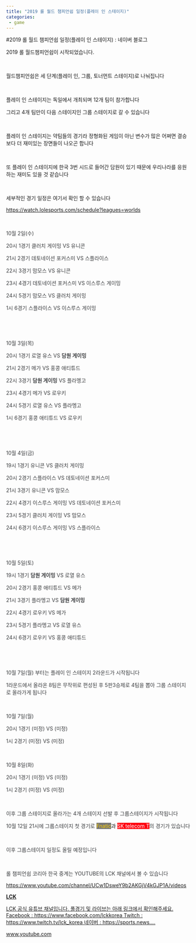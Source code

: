 ```yaml
---
title: "2019 롤 월드 챔피언쉽 일정(플레이 인 스테이지)"
categories:
 - game
---
```

#2019 롤 월드 챔피언쉽 일정(플레이 인 스테이지) : 네이버 블로그
<div class="wrap_rabbit pcol2 _param(1) _postViewArea221667919098" id="post-view221667919098">
<!-- Rabbit HTML --><div class="se-viewer se-theme-default" lang="ko-KR">
<!-- SE_DOC_HEADER_END -->
<div class="se-main-container">
<div class="se-component se-text se-l-default" id="SE-c6022ef2-0afc-4dfa-b482-b0b68cf3fb2d">
<div class="se-component-content">
<div class="se-section se-section-text se-l-default">
<div class="se-module se-module-text"><!-- SE-TEXT { --><p class="se-text-paragraph se-text-paragraph-align-" id="SE-e4582929-a8b1-4333-85dc-31e659e4ba5a" style=""><span class="se-fs- se-ff-" id="SE-f5e94280-d395-4089-9a41-5a4571d54c44" style="">2019 롤 월드챔피언쉽이 시작되었습니다.</span></p><!-- } SE-TEXT --><!-- SE-TEXT { --><p class="se-text-paragraph se-text-paragraph-align-" id="SE-866790d5-fb1f-4358-a051-9169fa3aceea" style=""><span class="se-fs- se-ff-" id="SE-77243a8d-6776-4b8a-b57b-80b825b992c5" style="">​</span></p><!-- } SE-TEXT --><!-- SE-TEXT { --><p class="se-text-paragraph se-text-paragraph-align-" id="SE-7c9726a6-3b26-4f7b-ac5a-47cd4cfaf6b5" style=""><span class="se-fs- se-ff-" id="SE-bb3dfd3e-f980-4d67-b607-bd3d1768ac22" style="">월드챔피언쉽은 세 단계(플레이 인, 그룹, 토너먼트 스테이지)로 나눠집니다</span></p><!-- } SE-TEXT --><!-- SE-TEXT { --><p class="se-text-paragraph se-text-paragraph-align-" id="SE-33d46c24-d997-49bb-9e47-ecb2a2aaccd6" style=""><span class="se-fs- se-ff-" id="SE-a7ab4013-f8c5-40cf-b56f-08d5239ab40c" style="">​</span></p><!-- } SE-TEXT --><!-- SE-TEXT { --><p class="se-text-paragraph se-text-paragraph-align-" id="SE-dd4a4a24-b198-4f4e-95de-b1c7c8bafcbb" style=""><span class="se-fs- se-ff-" id="SE-b8a2713f-d115-4e7d-83a2-d6d00001d3aa" style="">플레이 인 스테이지는 독일에서 개최되며 12개 팀이 참가합니다</span></p><!-- } SE-TEXT --><!-- SE-TEXT { --><p class="se-text-paragraph se-text-paragraph-align-" id="SE-c54b2a98-cc2c-43e0-9255-0a9e15e5d0dc" style=""><span class="se-fs- se-ff-" id="SE-bbf910f1-851a-483d-8135-c009e4c5bf2c" style="">그리고 4개 팀만이 다음 스테이지인 그룹 스테이지로 갈 수 있습니다</span></p><!-- } SE-TEXT --><!-- SE-TEXT { --><p class="se-text-paragraph se-text-paragraph-align-" id="SE-907cd96a-63c3-4f28-ae97-4d307559a4ca" style=""><span class="se-fs- se-ff-" id="SE-bc16f0e2-a2eb-459d-9c53-4cf68c392923" style="">​</span></p><!-- } SE-TEXT --><!-- SE-TEXT { --><p class="se-text-paragraph se-text-paragraph-align-" id="SE-87ee8111-6b2b-4c39-95d5-4a514938fdcd" style=""><span class="se-fs- se-ff-" id="SE-3ea7f749-3c4c-48d0-9126-d79603ff1cbc" style="">플레이 인 스테이지는 약팀들의 경기라 정형화된 게임이 아닌 변수가 많은 어쩌면 결승보다 더 재미있는 장면들이 나오곤 합니다</span></p><!-- } SE-TEXT --><!-- SE-TEXT { --><p class="se-text-paragraph se-text-paragraph-align-" id="SE-8ba3d0b1-a054-4637-84fd-b90856b4e993" style=""><span class="se-fs- se-ff-" id="SE-7b300d63-b0dc-4d88-b2e7-7b2480982f53" style="">​</span></p><!-- } SE-TEXT --><!-- SE-TEXT { --><p class="se-text-paragraph se-text-paragraph-align-" id="SE-05d79951-b4e2-4c99-b28c-c363b57ebf69" style=""><span class="se-fs- se-ff-" id="SE-f330c377-d770-4000-9e11-368a3920b924" style="">또 플레이 인 스테이지에 한국 3번 시드로 들어간 담원이 있기 때문에  우리나라를 응원하는 재미도 있을 것 같습니다</span></p><!-- } SE-TEXT --><!-- SE-TEXT { --><p class="se-text-paragraph se-text-paragraph-align-" id="SE-e4bfdc3a-0306-4722-8b76-13edf9f4f048" style=""><span class="se-fs- se-ff-" id="SE-84559269-092a-4013-a5dd-3318272b95a5" style="">​</span></p><!-- } SE-TEXT --><!-- SE-TEXT { --><p class="se-text-paragraph se-text-paragraph-align-" id="SE-1436c7da-32a7-48fa-bf00-b5756082c734" style=""><span class="se-fs- se-ff-" id="SE-da475757-0513-4965-aeef-de3b78b26ae8" style="">세부적인 경기 일정은 여기서 확인 할 수 있습니다</span></p><!-- } SE-TEXT --><!-- SE-TEXT { --><p class="se-text-paragraph se-text-paragraph-align-" id="SE-fb74e16d-aca9-4330-8dae-bb5d251ee1a5" style=""><span class="se-fs- se-ff-" id="SE-5aa2c24c-07cc-49c7-923c-5f0d436c8376" style=""><a class="se-link" href="https://watch.lolesports.com/schedule?leagues=worlds" target="_blank">https://watch.lolesports.com/schedule?leagues=worlds</a></span></p><!-- } SE-TEXT --><!-- SE-TEXT { --><p class="se-text-paragraph se-text-paragraph-align-" id="SE-e86681d9-f2ea-4b32-b134-2a01e1eaef29" style=""><span class="se-fs- se-ff-" id="SE-503dc20d-86ec-4a9d-a9c3-e5a1833f3ca9" style="">​</span></p><!-- } SE-TEXT --><!-- SE-TEXT { --><p class="se-text-paragraph se-text-paragraph-align-" id="SE-7cdf52b7-a829-4dea-895c-ba7c54ca93d9" style=""><span class="se-fs-fs16 se-ff-system se-style-unset" id="SE-34f41616-dc92-4840-843f-0a46500dae89" style="color:#3c3e40;">10월 2일(수)</span></p><!-- } SE-TEXT --><!-- SE-TEXT { --><p class="se-text-paragraph se-text-paragraph-align-" id="SE-b743bff8-4eff-48f8-ac57-3ee2afbfa9a7" style=""><span class="se-fs-fs16 se-ff-system se-style-unset" id="SE-99d6ae26-dbef-49e7-b18c-965b4ccb071a" style="color:#3c3e40;">20시 1경기 클러치 게이밍 VS 유니콘</span></p><!-- } SE-TEXT --><!-- SE-TEXT { --><p class="se-text-paragraph se-text-paragraph-align-" id="SE-9a7c98fc-cfba-45a8-bde7-f787c252d83c" style=""><span class="se-fs-fs16 se-ff-system se-style-unset" id="SE-50489331-4228-44c1-8622-7a9161df8169" style="color:#3c3e40;">21시 2경기 데토네이션 포커스미 VS 스플라이스</span></p><!-- } SE-TEXT --><!-- SE-TEXT { --><p class="se-text-paragraph se-text-paragraph-align-" id="SE-10e30d9a-b88d-473f-9af7-060bdc2878fc" style=""><span class="se-fs-fs16 se-ff-system se-style-unset" id="SE-c17c8c5e-d1b4-44f6-bcec-872f1e836520" style="color:#3c3e40;">22시 3경기 맘모스 VS 유니콘</span></p><!-- } SE-TEXT --><!-- SE-TEXT { --><p class="se-text-paragraph se-text-paragraph-align-" id="SE-decab541-dbe8-46a5-b002-43a0c9751351" style=""><span class="se-fs-fs16 se-ff-system se-style-unset" id="SE-152ad25f-34c7-400f-8ecd-ffc2a5736532" style="color:#3c3e40;">23시 4경기 데토네이션 포커스미 VS 이스루스 게이밍</span></p><!-- } SE-TEXT --><!-- SE-TEXT { --><p class="se-text-paragraph se-text-paragraph-align-" id="SE-d6120ffb-91e9-49ff-be65-34667d0279ec" style=""><span class="se-fs-fs16 se-ff-system se-style-unset" id="SE-1772b970-bd2a-4f98-a5bc-74b3c3680d64" style="color:#3c3e40;">24시 5경기 맘모스 VS 클러치 게이밍</span></p><!-- } SE-TEXT --><!-- SE-TEXT { --><p class="se-text-paragraph se-text-paragraph-align-" id="SE-74723912-bc63-4749-a0af-6d590d14b358" style=""><span class="se-fs-fs16 se-ff-system se-style-unset" id="SE-febc7671-b71c-4a3e-a9b4-e2554e269a8b" style="color:#3c3e40;">  1시 6경기 스플라이스 VS 이스루스 게이밍</span></p><!-- } SE-TEXT --><!-- SE-TEXT { --><p class="se-text-paragraph se-text-paragraph-align-" id="SE-9c26ac0b-47da-4cc1-a844-955600adb897" style=""><span class="se-fs-fs16 se-ff-system se-style-unset" id="SE-e6ff682d-3a45-4154-965c-88f3d5804ebe" style="color:#3c3e40;">​</span></p><!-- } SE-TEXT --><!-- SE-TEXT { --><p class="se-text-paragraph se-text-paragraph-align-" id="SE-4fe4b490-50f3-4d7b-afe4-bf63e0183cde" style=""><span class="se-fs-fs16 se-ff-system se-style-unset" id="SE-7c10343c-db56-4eb8-9ff9-49e3a4441d26" style="color:#3c3e40;">​</span></p><!-- } SE-TEXT --><!-- SE-TEXT { --><p class="se-text-paragraph se-text-paragraph-align-" id="SE-d610abcb-0ae6-4d77-b6c0-bc34c269c18e" style=""><span class="se-fs-fs16 se-ff-system se-style-unset" id="SE-98372322-cedd-46c9-b8e9-4bcd656308cf" style="color:#3c3e40;">10월 3일(목)</span></p><!-- } SE-TEXT --><!-- SE-TEXT { --><p class="se-text-paragraph se-text-paragraph-align-" id="SE-9c4a79d5-9a50-4677-b7f4-04eca7111f23" style=""><span class="se-fs-fs16 se-ff-system se-style-unset" id="SE-e0878cfa-6169-4891-b44f-a048c2864fb8" style="color:#3c3e40;">20시 1경기 로열 유스 VS </span><span class="se-fs-fs16 se-ff-system se-style-unset" id="SE-0b392e4e-ba89-4c76-8afa-0ee2211f9cff" style="color:#3c3e40;"><b>담원 게이밍</b></span></p><!-- } SE-TEXT --><!-- SE-TEXT { --><p class="se-text-paragraph se-text-paragraph-align-" id="SE-6455f9c3-3c58-42ec-b93e-ed507ff49bc4" style=""><span class="se-fs-fs16 se-ff-system se-style-unset" id="SE-7d66875f-7d08-4c25-9b20-4240180aae56" style="color:#3c3e40;">21시 2경기 메가 VS 홍콩 애티튜드</span></p><!-- } SE-TEXT --><!-- SE-TEXT { --><p class="se-text-paragraph se-text-paragraph-align-" id="SE-5d26d09c-d128-4147-bb3f-b626e2bcc782" style=""><span class="se-fs-fs16 se-ff-system se-style-unset" id="SE-53c925c2-7949-468a-acb5-393151720a49" style="color:#3c3e40;">22시 3경기 </span><span class="se-fs-fs16 se-ff-system se-style-unset" id="SE-36164a7a-4ec3-491d-a32d-a4477bb12a16" style="color:#3c3e40;"><b>담원 게이밍</b></span><span class="se-fs-fs16 se-ff-system se-style-unset" id="SE-94036d27-900f-4f30-ade0-1764ea00f6e3" style="color:#3c3e40;"> VS 플라멩고 </span></p><!-- } SE-TEXT --><!-- SE-TEXT { --><p class="se-text-paragraph se-text-paragraph-align-" id="SE-052ae918-458b-4b90-8cba-f58e60ba5fe6" style=""><span class="se-fs-fs16 se-ff-system se-style-unset" id="SE-a15d4914-7751-4e0a-b7b5-a9032ee204a9" style="color:#3c3e40;">23시 4경기 메가 VS 로우키</span></p><!-- } SE-TEXT --><!-- SE-TEXT { --><p class="se-text-paragraph se-text-paragraph-align-" id="SE-dacfac67-dc3e-4bb0-b6da-32be735fa83a" style=""><span class="se-fs-fs16 se-ff-system se-style-unset" id="SE-f2a75977-75c3-4ad9-92e3-439917d13e5c" style="color:#3c3e40;">24시 5경기 로열 유스 VS 플라멩고 </span></p><!-- } SE-TEXT --><!-- SE-TEXT { --><p class="se-text-paragraph se-text-paragraph-align-" id="SE-0fe3557d-e88d-42c5-a25f-3149f0911b68" style=""><span class="se-fs-fs16 se-ff-system se-style-unset" id="SE-d5d34b55-fae5-4878-92d2-f8ad080e830d" style="color:#3c3e40;">1시 6경기 홍콩 애티튜드 VS 로우키 </span></p><!-- } SE-TEXT --><!-- SE-TEXT { --><p class="se-text-paragraph se-text-paragraph-align-" id="SE-e98f4810-8e24-4385-a450-4469b4bacd12" style=""><span class="se-fs- se-ff-" id="SE-36d6d437-270d-49a3-b8d1-44429e979925" style="">​</span></p><!-- } SE-TEXT --><!-- SE-TEXT { --><p class="se-text-paragraph se-text-paragraph-align-" id="SE-a2de7204-3e73-4401-941e-99d3e3358f0c" style=""><span class="se-fs- se-ff-" id="SE-9513991a-e8c0-41f3-a116-e8b4145c1865" style="">​</span></p><!-- } SE-TEXT --><!-- SE-TEXT { --><p class="se-text-paragraph se-text-paragraph-align-" id="SE-1cd215eb-cc38-493b-aeb0-71f5f477ffe6" style=""><span class="se-fs-fs16 se-ff-system se-style-unset" id="SE-dfca8c2f-0f29-429c-86c9-1da479c3d9ed" style="color:#3c3e40;">10월 4일(금)</span></p><!-- } SE-TEXT --><!-- SE-TEXT { --><p class="se-text-paragraph se-text-paragraph-align-" id="SE-7712287c-8df5-40ec-8063-9a1989f4928e" style=""><span class="se-fs-fs16 se-ff-system se-style-unset" id="SE-7214f714-894d-4c54-b43f-c7a0c46af97b" style="color:#3c3e40;">19시 1경기 유니콘 VS 클러치 게이밍</span></p><!-- } SE-TEXT --><!-- SE-TEXT { --><p class="se-text-paragraph se-text-paragraph-align-" id="SE-8c6d80ed-6b95-455b-bf6f-556f26b0ca44" style=""><span class="se-fs-fs16 se-ff-system se-style-unset" id="SE-06ebc7a5-b7cb-4940-978f-c5c9a2f5c95b" style="color:#3c3e40;">20시 2경기 스플라이스 VS 데토네이션 포커스미</span></p><!-- } SE-TEXT --><!-- SE-TEXT { --><p class="se-text-paragraph se-text-paragraph-align-" id="SE-6422cfb1-33cb-48dc-95fc-ef3e8a3e66b7" style=""><span class="se-fs-fs16 se-ff-system se-style-unset" id="SE-4e46f4a4-361e-4fca-a465-9ba5c491ba18" style="color:#3c3e40;">21시 3경기 유니콘 VS 맘모스</span></p><!-- } SE-TEXT --><!-- SE-TEXT { --><p class="se-text-paragraph se-text-paragraph-align-" id="SE-5a5113b5-912b-43a7-b443-5c748df80c29" style=""><span class="se-fs-fs16 se-ff-system se-style-unset" id="SE-536bb9c6-08b4-4039-859c-d32d837f92e1" style="color:#3c3e40;">22시 4경기 이스루스 게이밍 VS 데토네이션 포커스미</span></p><!-- } SE-TEXT --><!-- SE-TEXT { --><p class="se-text-paragraph se-text-paragraph-align-" id="SE-8c9651f9-6af9-4900-9c80-632d8fd9143b" style=""><span class="se-fs-fs16 se-ff-system se-style-unset" id="SE-7faee8c7-a99b-4a53-8d58-f23bfe1cdacd" style="color:#3c3e40;">23시 5경기 클러치 게이밍 VS 맘모스</span></p><!-- } SE-TEXT --><!-- SE-TEXT { --><p class="se-text-paragraph se-text-paragraph-align-" id="SE-c812fc23-fc21-4bd6-b843-6a51f3f3e8cc" style=""><span class="se-fs-fs16 se-ff-system se-style-unset" id="SE-890980f5-1830-4efa-b4aa-bc9bee7dc26b" style="color:#3c3e40;">24시 6경기 이스루스 게이밍 VS 스플라이스</span></p><!-- } SE-TEXT --><!-- SE-TEXT { --><p class="se-text-paragraph se-text-paragraph-align-" id="SE-7cc39df4-4f42-43ee-9d02-7178d60c26e9" style=""><span class="se-fs- se-ff-" id="SE-19b8a053-63c4-4e58-8da6-ac33290149ab" style="">​</span></p><!-- } SE-TEXT --><!-- SE-TEXT { --><p class="se-text-paragraph se-text-paragraph-align-" id="SE-d8e1c04c-a30b-47cd-bc41-11949f64d661" style=""><span class="se-fs- se-ff-" id="SE-cf300303-9ab6-4b61-bb1d-f73d5578ea19" style="">​</span></p><!-- } SE-TEXT --><!-- SE-TEXT { --><p class="se-text-paragraph se-text-paragraph-align-" id="SE-d9c4b476-4ec3-4f11-9529-7218d0919a73" style=""><span class="se-fs-fs16 se-ff-system se-style-unset" id="SE-74ee9c10-4c50-43f8-9fe9-173fbbc1e9ab" style="color:#3c3e40;">10월 5일(토)</span></p><!-- } SE-TEXT --><!-- SE-TEXT { --><p class="se-text-paragraph se-text-paragraph-align-" id="SE-e97eaf18-6511-42e4-8133-2f57f9a66358" style=""><span class="se-fs-fs16 se-ff-system se-style-unset" id="SE-70c41902-06d0-467a-b521-ea35a67aa359" style="color:#3c3e40;">19시 1경기 </span><span class="se-fs-fs16 se-ff-system se-style-unset" id="SE-4f162c26-67ce-4f5b-9c97-dc5c0d841ce0" style="color:#3c3e40;"><b>담원 게이밍</b></span><span class="se-fs-fs16 se-ff-system se-style-unset" id="SE-3f38c952-1e9f-4f05-a0d4-9faa36c0ebad" style="color:#3c3e40;"> VS 로열 유스</span></p><!-- } SE-TEXT --><!-- SE-TEXT { --><p class="se-text-paragraph se-text-paragraph-align-" id="SE-22eba3f1-9777-4424-9ce4-d60d981a980a" style=""><span class="se-fs-fs16 se-ff-system se-style-unset" id="SE-1870a869-c272-484d-b5bf-76671f4d5cf6" style="color:#3c3e40;">20시 2경기 홍콩 애티튜드 VS 메가</span></p><!-- } SE-TEXT --><!-- SE-TEXT { --><p class="se-text-paragraph se-text-paragraph-align-" id="SE-0da71195-c806-47eb-8012-c58d34efdbd6" style=""><span class="se-fs-fs16 se-ff-system se-style-unset" id="SE-414e8ddb-3182-40fb-90e8-98bf786ba219" style="color:#3c3e40;">21시 3경기 플라멩고 VS </span><span class="se-fs-fs16 se-ff-system se-style-unset" id="SE-12458d10-7a4a-4b7d-bdbf-a8de45fea685" style="color:#3c3e40;"><b>담원 게이밍</b></span></p><!-- } SE-TEXT --><!-- SE-TEXT { --><p class="se-text-paragraph se-text-paragraph-align-" id="SE-7ea2ee52-14ab-41e7-b97d-ef944eb9d7ed" style=""><span class="se-fs-fs16 se-ff-system se-style-unset" id="SE-10e4321b-fbd4-4365-8ac5-6662aa62d54c" style="color:#3c3e40;">22시 4경기 로우키 VS 메가</span></p><!-- } SE-TEXT --><!-- SE-TEXT { --><p class="se-text-paragraph se-text-paragraph-align-" id="SE-1fb307b8-81e7-4c59-8489-c9942e2dd8cb" style=""><span class="se-fs-fs16 se-ff-system se-style-unset" id="SE-ee8de6b6-f0ff-4f07-81f7-11fb98d412f0" style="color:#3c3e40;">23시 5경기 플라멩고 VS 로열 유스</span></p><!-- } SE-TEXT --><!-- SE-TEXT { --><p class="se-text-paragraph se-text-paragraph-align-" id="SE-ab1266c2-7a34-4d01-aac1-de3e20ae1e6d" style=""><span class="se-fs-fs16 se-ff-system se-style-unset" id="SE-2355b640-8bfa-48be-8508-35ff6a2ed62d" style="color:#3c3e40;">24시 6경기 로우키 VS 홍콩 애티튜드</span></p><!-- } SE-TEXT --><!-- SE-TEXT { --><p class="se-text-paragraph se-text-paragraph-align-" id="SE-b0aa629d-5450-422b-adf3-01ad697d8a84" style=""><span class="se-fs- se-ff-" id="SE-9e59099d-b07d-4168-ac76-eff3c3d695fe" style="">​</span></p><!-- } SE-TEXT --><!-- SE-TEXT { --><p class="se-text-paragraph se-text-paragraph-align-" id="SE-97be38fd-02f7-43f7-a9b5-29698af8eac6" style=""><span class="se-fs- se-ff-" id="SE-144771db-d3a0-4c4b-ba00-8a6f7077478f" style="">​</span></p><!-- } SE-TEXT --><!-- SE-TEXT { --><p class="se-text-paragraph se-text-paragraph-align-" id="SE-b5043ef3-7507-427d-856b-b70f9c40647f" style=""><span class="se-fs-fs16 se-ff-system se-style-unset" id="SE-3c292e3d-b034-4be0-a45d-96e26a14ebb1" style="color:#3c3e40;">10월 7일(월) 부터는 플레이 인 스테이지 2라운드가 시작됩니다</span></p><!-- } SE-TEXT --><!-- SE-TEXT { --><p class="se-text-paragraph se-text-paragraph-align-" id="SE-e0a86f5f-4bf6-4acf-8bf4-6f874824dd0b" style=""><span class="se-fs-fs16 se-ff-system se-style-unset" id="SE-eae27e2e-d759-4777-bf0e-aecf81b276e6" style="color:#3c3e40;">1라운드에서 올라온 8팀은 무작위로 편성된 후 5판3승제로 4팀을 뽑아 그룹 스테이지로 올라가게 됩니다</span></p><!-- } SE-TEXT --><!-- SE-TEXT { --><p class="se-text-paragraph se-text-paragraph-align-" id="SE-955fe723-cd22-4408-9b3c-562f942edba2" style=""><span class="se-fs-fs16 se-ff-system se-style-unset" id="SE-871d26fc-28a9-4b3d-809e-3d43fae22da1" style="color:#3c3e40;">​</span></p><!-- } SE-TEXT --><!-- SE-TEXT { --><p class="se-text-paragraph se-text-paragraph-align-" id="SE-a3d10663-9623-49ec-8c73-149407883dc8" style=""><span class="se-fs-fs16 se-ff-system se-style-unset" id="SE-565184ed-9d4d-4bb5-824e-94f65cc88443" style="color:#3c3e40;">10월 7일(월)</span></p><!-- } SE-TEXT --><!-- SE-TEXT { --><p class="se-text-paragraph se-text-paragraph-align-" id="SE-b1afec94-b2ef-4323-892e-998ed1cff1ee" style=""><span class="se-fs-fs16 se-ff-system se-style-unset" id="SE-f5fd4d58-98d0-4eb6-b05f-b98834e16dd2" style="color:#3c3e40;">20시 1경기 (미정) VS (미정)</span></p><!-- } SE-TEXT --><!-- SE-TEXT { --><p class="se-text-paragraph se-text-paragraph-align-" id="SE-b451acf1-0c86-40a9-b54f-cb815b888184" style=""><span class="se-fs-fs16 se-ff-system se-style-unset" id="SE-19977be0-cfee-45c0-a5a2-d92330b3a142" style="color:#3c3e40;">  1시 2경기 (미정) VS (미정)</span></p><!-- } SE-TEXT --><!-- SE-TEXT { --><p class="se-text-paragraph se-text-paragraph-align-" id="SE-e082de3c-bb2c-4820-8fa6-9aa67e99544a" style=""><span class="se-fs-fs16 se-ff-system se-style-unset" id="SE-dcc19b7a-fa1f-46f1-81e4-73dfe9acf1f7" style="color:#3c3e40;">​</span></p><!-- } SE-TEXT --><!-- SE-TEXT { --><p class="se-text-paragraph se-text-paragraph-align-" id="SE-ade11f2d-7a21-4160-8743-a274edf660c8" style=""><span class="se-fs-fs16 se-ff-system se-style-unset" id="SE-a7d71833-3086-48a7-a623-2f1e749a035e" style="color:#3c3e40;">10월 8일(화)</span></p><!-- } SE-TEXT --><!-- SE-TEXT { --><p class="se-text-paragraph se-text-paragraph-align-" id="SE-63ac0dec-da10-41d7-ad27-45484a354aed" style=""><span class="se-fs-fs16 se-ff-system se-style-unset" id="SE-db56a5f4-d794-46ef-8f8f-c515548b7eb5" style="color:#3c3e40;">20시 1경기 (미정) VS (미정)</span></p><!-- } SE-TEXT --><!-- SE-TEXT { --><p class="se-text-paragraph se-text-paragraph-align-" id="SE-6d00b274-5db9-426b-ac10-17d0c795210b" style=""><span class="se-fs-fs16 se-ff-system se-style-unset" id="SE-89c6a13c-439d-46d7-b515-e2217b32b943" style="color:#3c3e40;">  1시 2경기 (미정) VS (미정)</span></p><!-- } SE-TEXT --><!-- SE-TEXT { --><p class="se-text-paragraph se-text-paragraph-align-" id="SE-7fbc175f-91b8-49d6-8ce1-0fad087a98a7" style=""><span class="se-fs-fs16 se-ff-system se-style-unset" id="SE-81fc5248-7f78-4c43-a788-18c4eaa87433" style="color:#3c3e40;">​</span></p><!-- } SE-TEXT --><!-- SE-TEXT { --><p class="se-text-paragraph se-text-paragraph-align-" id="SE-160b2449-b6f3-4ca6-bd97-387b7a304ffd" style=""><span class="se-fs-fs16 se-ff-system se-style-unset" id="SE-58394fea-0aa3-4b94-9cad-c3f1b691290e" style="color:#3c3e40;">이후 그룹 스테이지로 올라가는 4개 스테이지 선발 후 그룹스테이지가 시작됩니다</span></p><!-- } SE-TEXT --><!-- SE-TEXT { --><p class="se-text-paragraph se-text-paragraph-align-" id="SE-5873f089-55b6-40ce-9195-6a162da0520a" style=""><span class="se-fs-fs16 se-ff-system se-style-unset" id="SE-eeada02c-b918-4aca-9d72-6a1a73936368" style="color:#3c3e40;">10월 12일 21시에 그룹스테이지 첫 경기로 </span><span class="se-fs-fs16 se-ff- se-weight-unset" id="SE-7abe54f3-a58b-4958-9964-2b04663911cd" style="color:#ffd300;background-color:#777777;">Fnatic</span><span class="se-fs-fs16 se-ff- se-weight-unset" id="SE-e5328077-0173-41d4-a84c-d2c599d9d113" style="">과 </span><span class="se-fs-fs16 se-ff-system se-weight-unset se-style-unset" id="SE-898a5893-a9be-424d-9dd8-b17b4f371afb" style="color:#ffffff;background-color:#ff0010;">SK telecom T</span><span class="se-fs-fs16 se-ff-system se-style-unset" id="SE-b04e3bd9-0e58-4fa6-a4e4-da367769174b" style="color:#3c3e40;">의 경기가 있습니다</span></p><!-- } SE-TEXT --><!-- SE-TEXT { --><p class="se-text-paragraph se-text-paragraph-align-" id="SE-7a332053-054a-45fd-8d36-959449be6aab" style=""><span class="se-fs-fs16 se-ff-system se-style-unset" id="SE-17a48c8d-5afb-4d09-8936-d08f131c4cfa" style="color:#3c3e40;">​</span></p><!-- } SE-TEXT --><!-- SE-TEXT { --><p class="se-text-paragraph se-text-paragraph-align-" id="SE-628297b8-a691-41e1-811e-84e8a0e8f37d" style=""><span class="se-fs-fs16 se-ff-system se-style-unset" id="SE-4a14289b-9bbb-4193-9b4f-91b990e6d3cc" style="color:#3c3e40;">이후 그룹스테이지 일정도 올릴 예정입니다</span></p><!-- } SE-TEXT --><!-- SE-TEXT { --><p class="se-text-paragraph se-text-paragraph-align-" id="SE-e03a197c-4a55-4b37-89ed-c88e40963642" style=""><span class="se-fs-fs16 se-ff-system se-style-unset" id="SE-0f34385b-02a6-4125-b058-fbe4eeb47462" style="color:#3c3e40;">​</span></p><!-- } SE-TEXT --><!-- SE-TEXT { --><p class="se-text-paragraph se-text-paragraph-align-" id="SE-5087b409-c11d-4b51-87c9-ddc8302870fb" style=""><span class="se-fs-fs16 se-ff-system se-style-unset" id="SE-cd785ed9-f1f6-4e9b-8d1a-de1046482098" style="color:#3c3e40;">롤 챔피언쉽 코리아 한국 중계는 YOUTUBE의 LCK 채널에서 볼 수 있습니다</span></p><!-- } SE-TEXT --><!-- SE-TEXT { --><p class="se-text-paragraph se-text-paragraph-align-" id="SE-1b6b4ad7-0bae-4d7e-b5e1-046cc983c8ba" style=""><span class="se-fs- se-ff-" id="SE-10da062b-536d-44ac-9e38-2e7773a1fa83" style=""><a class="se-link" href="https://www.youtube.com/channel/UCw1DsweY9b2AKGjV4kGJP1A/videos" target="_blank">https://www.youtube.com/channel/UCw1DsweY9b2AKGjV4kGJP1A/videos</a></span></p><!-- } SE-TEXT --></div>
</div>
</div>
</div> <div class="se-component se-oglink se-l-large_image" id="SE-90cf4017-729c-4a40-ba56-4ed10eb8b66e">
<div class="se-component-content">
<div class="se-section se-section-oglink se-l-large_image se-section-align-">
<div class="se-module se-module-oglink">
<a class="se-oglink-thumbnail" href="https://www.youtube.com/channel/UCw1DsweY9b2AKGjV4kGJP1A/videos" target="_blank">
<img alt="" class="se-oglink-thumbnail-resource" src="https://dthumb-phinf.pstatic.net/?src=%22https%3A%2F%2Fyt3.ggpht.com%2Fa%2FAGF-l78EII1LWxSsXoNqKb0z7c0GCfLS3EjFkoCXCQ%3Ds900-c-k-c0xffffffff-no-rj-mo%22&amp;type=ff500_300">
</a>
<a class="se-oglink-info" href="https://www.youtube.com/channel/UCw1DsweY9b2AKGjV4kGJP1A/videos" target="_blank">
<div class="se-oglink-info-container">
<strong class="se-oglink-title">LCK</strong>
<p class="se-oglink-summary">LCK 공식 유튜브 채널입니다. 풀경기 및 라이브는 아래 링크에서 확인해주세요. Facebook : https://www.facebook.com/lckkorea Twitch : https://www.twitch.tv/lck_korea 네이버 : https://sports.news....</p>
<p class="se-oglink-url">www.youtube.com</p>
</div>
</a>
</div>
</div>
</div>
<script class="__se_module_data" data-module='{"type":"v2_oglink", "id" :"SE-90cf4017-729c-4a40-ba56-4ed10eb8b66e", "data" : {"link" : "https://www.youtube.com/channel/UCw1DsweY9b2AKGjV4kGJP1A/videos", "isVideo" : "false", "thumbnail" : "https://dthumb-phinf.pstatic.net/?src=%22https%3A%2F%2Fyt3.ggpht.com%2Fa%2FAGF-l78EII1LWxSsXoNqKb0z7c0GCfLS3EjFkoCXCQ%3Ds900-c-k-c0xffffffff-no-rj-mo%22&amp;type=ff500_300"}}' type="text/data"></script>
</div> <div class="se-component se-text se-l-default" id="SE-a067dd74-7306-4a95-9c12-d06bcd19a14e">
<div class="se-component-content">
<div class="se-section se-section-text se-l-default">
<div class="se-module se-module-text"><!-- SE-TEXT { --><p class="se-text-paragraph se-text-paragraph-align-" id="SE-0da352af-d399-4894-ab87-e1ac69ae6aa9" style=""><span class="se-fs-fs16 se-ff-system se-style-unset" id="SE-ce2bf1df-bcb6-4744-92f0-cf024cff3a84" style="color:#3c3e40;">​</span></p><!-- } SE-TEXT --><!-- SE-TEXT { --><p class="se-text-paragraph se-text-paragraph-align-" id="SE-fc17448a-539f-43e2-96b5-6dd2d01678fd" style=""><span class="se-fs- se-ff-" id="SE-2bd766b4-e033-487a-a21e-d80e8e69bcf5" style="">​</span></p><!-- } SE-TEXT --><!-- SE-TEXT { --><p class="se-text-paragraph se-text-paragraph-align-" id="SE-24e766a7-dbb4-430d-8d22-9a55d5572281" style=""><span class="se-fs- se-ff-" id="SE-7e6f5573-85b1-45eb-9219-c4fe02555abc" style="">​</span></p><!-- } SE-TEXT --></div>
</div>
</div>
</div> </div>
</div>
</div>